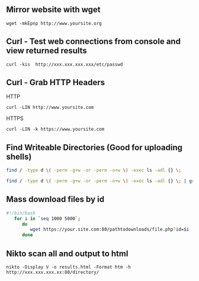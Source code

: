 Mirror website with wget
------------------------
```
wget -mkEpnp http://www.yoursite.org
```
Curl - Test web connections from console and view returned results
------------------------
```
curl -kis  http://xxx.xxx.xxx.xxx/etc/passwd
```
Curl - Grab HTTP Headers
------------------------
HTTP
```
curl -LIN http://www.yoursite.com
```
HTTPS
```
curl -LIN -k https://www.yoursite.com
```
Find Writeable Directories (Good for uploading shells)
------------------------
```bash
find / -type d \( -perm -g+w -or -perm -o+w \) -exec ls -adl {} \;
```
```bash
find / -type d \( -perm -g+w -or -perm -o+w \) -exec ls -adl {} \; | grep www-data
```

Mass download files by id
------------------------
```bash
#!/bin/bash
   for i in `seq 1000 5000`;
      do
         wget https://your.site.com:80/pathtodownloads/file.php?id=$i
      done
```
Nikto scan all and output to html
------------------------
```
nikto -Display V -o results.html -Format htm -h http://xxx.xxx.xxx.xx:80/directory/
```



